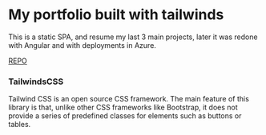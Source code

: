 # My portfolio built with tailwinds

This is a static SPA, and resume my last 3 main projects, later it was redone with Angular and with deployments in Azure. 

[REPO](https://github.com/MarcosFerreira17/my_portfolio-spa)

### TailwindsCSS
Tailwind CSS is an open source CSS framework. The main feature of this library is that, unlike other CSS frameworks like Bootstrap, it does not provide a series of predefined classes for elements such as buttons or tables.
